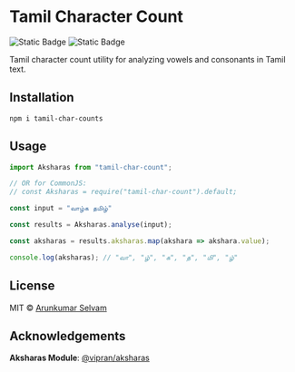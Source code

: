 # Tamil Character Count
![Static Badge](https://img.shields.io/badge/TypeScript-blue)
![Static Badge](https://img.shields.io/badge/MIT_License-dark)


Tamil character count utility for analyzing vowels and consonants in Tamil text.

## Installation

    npm i tamil-char-counts

## Usage

```js
import Aksharas from "tamil-char-count";

// OR for CommonJS:
// const Aksharas = require("tamil-char-count").default;

const input = "வாழ்க தமிழ்"

const results = Aksharas.analyse(input);

const aksharas = results.aksharas.map(akshara => akshara.value);

console.log(aksharas); // "வா", "ழ்", "க", "த", "மி", "ழ்"
```

## License

MIT © [Arunkumar Selvam](https://github.com/er-arunkumarselvam)

## Acknowledgements

 **Aksharas Module**: [@vipran/aksharas](https://github.com/vipranarayan14/aksharas)


